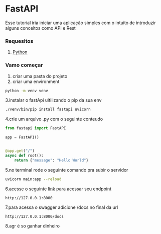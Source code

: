 # FastAPI

 Esse tutorial iria iniciar uma aplicação simples com o intuito de introduzir alguns conceitos como API e Rest

### Requesitos

1. [Python](https://www.python.org/downloads/)

### Vamo começar

1. criar uma pasta do projeto
2. criar uma environment

~~~bash
python -m venv venv
~~~

3.instalar o fastApi ultilizando o pip da sua env

~~~bash
./venv/bin/pip install fastapi uvicorn
~~~

4.crie um arquivo .py com o seguinte conteudo

~~~python
from fastapi import FastAPI

app = FastAPI()


@app.get("/")
async def root():
    return {"message": "Hello World"}
~~~

5.no terminal rode o seguinte comando pra subir o servidor

~~~bash
uvicorn main:app --reload 
~~~

6.acesse o seguinte [link](http://127.0.0.1:8000) para acessar seu endpoint

~~~link
http://127.0.0.1:8000
~~~

7.para acessa o swagger adicione /docs no final da url

~~~link
http://127.0.0.1:8000/docs
~~~

8.agr é so ganhar dinheiro
